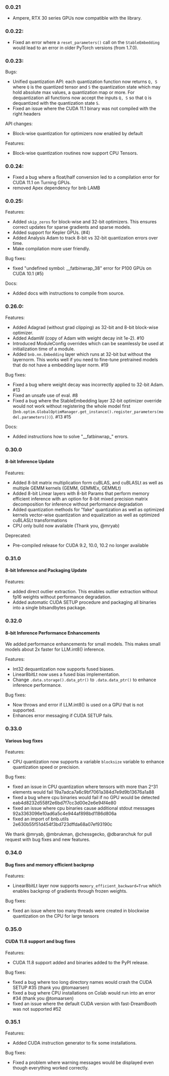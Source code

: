 ### 0.0.21
- Ampere, RTX 30 series GPUs now compatible with the library.

### 0.0.22:

- Fixed an error where a `reset_parameters()` call on the `StableEmbedding` would lead to an error in older PyTorch versions (from 1.7.0).

### 0.0.23:

Bugs:
 - Unified quantization API: each quantization function now returns `Q, S` where `Q` is the quantized tensor and `S` the quantization state which may hold absolute max values, a quantization map or more. For dequantization all functions now accept the inputs `Q, S` so that `Q` is dequantized with the quantization state `S`.
 - Fixed an issue where the CUDA 11.1 binary was not compiled with the right headers

API changes:
 - Block-wise quantization for optimizers now enabled by default

Features:
 - Block-wise quantization routines now support CPU Tensors.


### 0.0.24:

- Fixed a bug where a float/half conversion led to a compilation error for CUDA 11.1 on Turning GPUs.
- removed Apex dependency for bnb LAMB

### 0.0.25:

Features:
 - Added `skip_zeros` for block-wise and 32-bit optimizers. This ensures correct updates for sparse gradients and sparse models.
 - Added support for Kepler GPUs. (#4)
 - Added Analysis Adam to track 8-bit vs 32-bit quantization errors over time.
 - Make compilation more user friendly.

Bug fixes:
 - fixed "undefined symbol: \_\_fatbinwrap_38" error for P100 GPUs on CUDA 10.1 (#5)

Docs:
 - Added docs with instructions to compile from source.


### 0.26.0:

Features:
 - Added Adagrad (without grad clipping) as 32-bit and 8-bit block-wise optimizer.
 - Added AdamW (copy of Adam with weight decay init 1e-2). #10
 - Introduced ModuleConfig overrides which can be seamlessly be used at initialization time of a module.
 - Added `bnb.nn.Embedding` layer which runs at 32-bit but without the layernorm. This works well if you need to fine-tune pretrained models that do not have a embedding layer norm. #19

Bug fixes:
 - Fixed a bug where weight decay was incorrectly applied to 32-bit Adam. #13
 - Fixed an unsafe use of eval. #8
 - Fixed a bug where the StableEmbedding layer 32-bit optimizer override would not work without registering the whole model first (`bnb.optim.GlobalOptimManager.get_instance().register_parameters(model.parameters())`).  #13 #15

Docs:
 - Added instructions how to solve "\_\_fatbinwrap_" errors.


### 0.30.0

#### 8-bit Inference Update

Features:
 - Added 8-bit matrix multiplication form cuBLAS,  and cuBLASLt as well as multiple GEMM kernels (GEMM, GEMMEx, GEMMLt)
 - Added 8-bit Linear layers with 8-bit Params that perform memory efficient inference with an option for 8-bit mixed precision matrix decomposition for inference without performance degradation
 - Added quantization methods for "fake" quantization as well as optimized kernels vector-wise quantization and equalization as well as optimized cuBLASLt transformations
 - CPU only build now available (Thank you, @mryab)

Deprecated:
 - Pre-compiled release for CUDA 9.2, 10.0, 10.2 no longer available

### 0.31.0

#### 8-bit Inference and Packaging Update

Features:
 - added direct outlier extraction. This enables outlier extraction without fp16 weights without performance degradation.
 - Added automatic CUDA SETUP procedure and packaging all binaries into a single bitsandbytes package.

### 0.32.0

#### 8-bit Inference Performance Enhancements

We added performance enhancements for small models. This makes small models about 2x faster for LLM.int8() inference.

Features:
 - Int32 dequantization now supports fused biases.
 - Linear8bitLt now uses a fused bias implementation.
 - Change `.data.storage().data_ptr()` to `.data.data_ptr()` to enhance inference performance.

Bug fixes:
 - Now throws and error if LLM.int8() is used on a GPU that is not supported.
 - Enhances error messaging if CUDA SETUP fails.


### 0.33.0

#### Various bug fixes

Features:
 - CPU quantization now supports a variable `blocksize` variable to enhance quantization speed or precision.

Bug fixes:
 - fixed an issue in CPU quantization where tensors with more than 2^31 elements would fail 19a7adca7a6c9bf7061a384d7e9d9b13676a1a88
 - fixed a bug where cpu binaries would fail if no GPU would be detected eab4d8232d558f2e6bd7f7cc3d00e2e6e94f4e80
 - fixed an issue where cpu binaries cause additional stdout messages 92a3363096e10ad6a5c4e944af898bd1186d806a
 - fixed an import of bnb.utils 2e630b55f51d454f3bd723dffda68a07ef93190c

We thank @mryab, @mbrukman, @chessgecko, @dbaranchuk for pull request with bug fixes and new features.


### 0.34.0

#### Bug fixes and memory efficient backprop

Features:
 - Linear8bitLt layer now supports `memory_efficient_backward=True` which enables backprop of gradients through frozen weights.

Bug fixes:
 - fixed an issue where too many threads were created in blockwise quantization on the CPU for large tensors


### 0.35.0

#### CUDA 11.8 support and bug fixes

Features:
 - CUDA 11.8 support added and binaries added to the PyPI release.

Bug fixes:
 - fixed a bug where too long directory names would crash the CUDA SETUP #35 (thank you @tomaarsen)
 - fixed a bug where CPU installations on Colab would run into an error  #34 (thank you @tomaarsen)
 - fixed an issue where the default CUDA version with fast-DreamBooth was not supported #52

### 0.35.1

Features:
 - Added CUDA instruction generator to fix some installations.

Bug fixes:
 - Fixed a problem where warning messages would be displayed even though everything worked correctly.
